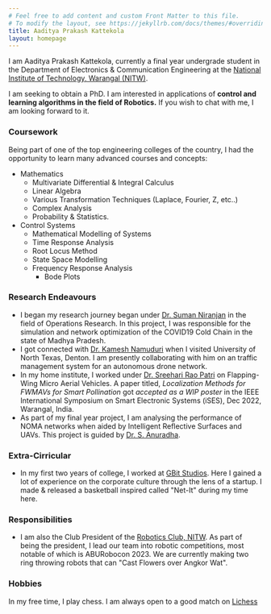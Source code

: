 ```yaml
---
# Feel free to add content and custom Front Matter to this file.
# To modify the layout, see https://jekyllrb.com/docs/themes/#overriding-theme-defaults
title: Aaditya Prakash Kattekola
layout: homepage
---
```

I am Aaditya Prakash Kattekola, currently a final year undergrade student in the Department of Electronics & Communication Engineering at the [National Institute of Technology, Warangal (NITW)](https://www.nitw.ac.in). 

I am seeking to obtain a PhD. I am interested in applications of **control and learning algorithms in the field of Robotics.** If you wish to chat with me, I am looking forward to it.


### Coursework

Being part of one of the top engineering colleges of the country, I had the opportunity to learn many advanced courses and concepts:

* Mathematics
  * Multivariate Differential & Integral Calculus
  * Linear Algebra
  * Various Transformation Techniques (Laplace, Fourier, Z, etc..)
  * Complex Analysis
  * Probability & Statistics.
* Control Systems
  * Mathematical Modelling of Systems
  * Time Response Analysis
  * Root Locus Method
  * State Space Modelling
  * Frequency Response Analysis
    * Bode Plots

### Research Endeavours

* I began my research journey began under [Dr. Suman Niranjan](https://facultyinfo.unt.edu/faculty-profile?profile=sn0301) in the field of Operations Research. In this project, I was responsible for the simulation and network optimization of the COVID19 Cold Chain in the state of Madhya Pradesh.
* I got connected with [Dr. Kamesh Namuduri](https://facultyinfo.unt.edu/faculty-profile?profile=kn0100) when I visited University of North Texas, Denton. I am presently collaborating with him on an traffic management system for an autonomous drone network.
* In my home institute, I worked under [Dr. Sreehari Rao Patri](https://wsdc.nitw.ac.in/facultynew/facultyprofile/id/16301) on Flapping-Wing Micro Aerial Vehicles. A paper titled, _Localization Methods for FWMAVs for Smart Pollination_ got _accepted as a WIP poster_ in the IEEE International Symposium on Smart Electronic Systems (iSES), Dec 2022, Warangal, India.
* As part of my final year project, I am analysing the performance of NOMA networks when aided by Intelligent Reflective Surfaces and UAVs. This project is guided by [Dr. S. Anuradha](https://wsdc.nitw.ac.in/facultynew/facultyprofile/id/16306).

### Extra-Cirricular

* In my first two years of college, I worked at [GBit Studios](https://gbitstudios.com/about-us/). Here I gained a lot of experience on the corporate culture through the lens of a startup. I made & released a basketball inspired called "Net-It" during my time here.

### Responsibilities

* I am also the Club President of the [Robotics Club, NITW](https://roboticsclubnitw.github.io). As part of being the president, I lead our team into robotic competitions, most notable of which is ABURobocon 2023. We are currently making two ring throwing robots that can "Cast Flowers over Angkor Wat".

### Hobbies
In my free time, I play chess. I am always open to a good match on [Lichess](https://lichess.org/@/AadityaP)
<!--
You can use HTML elements in Markdown, such as the comment element, and they won't be affected by a markdown parser. However, if you create an HTML element in your markdown file, you cannot use markdown syntax within that element's contents.
-->
